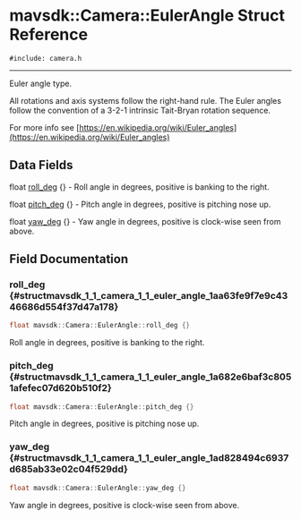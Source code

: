 # mavsdk::Camera::EulerAngle Struct Reference
`#include: camera.h`

----


Euler angle type. 


All rotations and axis systems follow the right-hand rule. The Euler angles follow the convention of a 3-2-1 intrinsic Tait-Bryan rotation sequence.


For more info see [https://en.wikipedia.org/wiki/Euler_angles](https://en.wikipedia.org/wiki/Euler_angles) 


## Data Fields


float [roll_deg](#structmavsdk_1_1_camera_1_1_euler_angle_1aa63fe9f7e9c4346686d554f37d47a178) {} - Roll angle in degrees, positive is banking to the right.

float [pitch_deg](#structmavsdk_1_1_camera_1_1_euler_angle_1a682e6baf3c8051afefec07d620b510f2) {} - Pitch angle in degrees, positive is pitching nose up.

float [yaw_deg](#structmavsdk_1_1_camera_1_1_euler_angle_1ad828494c6937d685ab33e02c04f529dd) {} - Yaw angle in degrees, positive is clock-wise seen from above.


## Field Documentation


### roll_deg {#structmavsdk_1_1_camera_1_1_euler_angle_1aa63fe9f7e9c4346686d554f37d47a178}

```cpp
float mavsdk::Camera::EulerAngle::roll_deg {}
```


Roll angle in degrees, positive is banking to the right.


### pitch_deg {#structmavsdk_1_1_camera_1_1_euler_angle_1a682e6baf3c8051afefec07d620b510f2}

```cpp
float mavsdk::Camera::EulerAngle::pitch_deg {}
```


Pitch angle in degrees, positive is pitching nose up.


### yaw_deg {#structmavsdk_1_1_camera_1_1_euler_angle_1ad828494c6937d685ab33e02c04f529dd}

```cpp
float mavsdk::Camera::EulerAngle::yaw_deg {}
```


Yaw angle in degrees, positive is clock-wise seen from above.

